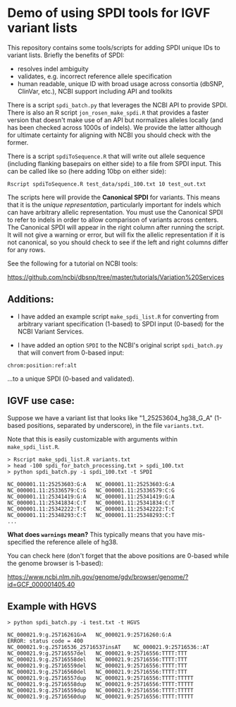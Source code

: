# Demo of using SPDI tools for IGVF variant lists

This repository contains some tools/scripts for adding SPDI
unique IDs to variant lists. Briefly the benefits of SPDI:

* resolves indel ambiguity
* validates, e.g. incorrect reference allele specification
* human readable, unique ID with broad usage across consortia
  (dbSNP, ClinVar, etc.), NCBI support including API and toolkits

There is a script `spdi_batch.py` that leverages the NCBI API to provide 
SPDI. There is also an R script `jon_rosen_make_spdi.R` that provides
a faster version that doesn't make use of an API but normalizes alleles
locally (and has been checked across 1000s of indels). We provide the latter
although for ultimate certainty for aligning with NCBI you should check 
with the former. 

There is a script `spdiToSequence.R` that will write out allele sequence
(including flanking basepairs on either side) to a file from SPDI input.
This can be called like so (here adding 10bp on either side):

```
Rscript spdiToSequence.R test_data/spdi_100.txt 10 test_out.txt
```

The scripts here will provide the **Canonical SPDI** for variants. This 
means that it is the *unique representation*, particularly important for 
indels which can have arbitrary allelic representation. You must use the 
Canonical SPDI to refer to indels in order to allow comparison of variants 
across centers. The Canonical SPDI will appear in the right column after
running the script. It will not give a warning or error, but will fix the
allelic representation if it is not canonical, so you should check to see
if the left and right columns differ for any rows.

See the following for a tutorial on NCBI tools:

<https://github.com/ncbi/dbsnp/tree/master/tutorials/Variation%20Services>

## Additions:

* I have added an example script `make_spdi_list.R` for converting from
arbitrary variant specification (1-based) to SPDI input (0-based) for
the NCBI Variant Services.

* I have added an option `SPDI` to the NCBI's original script
  `spdi_batch.py` that will convert from 0-based input:

```
chrom:position:ref:alt
```

...to a unique SPDI (0-based and validated).

## IGVF use case:

Suppose we have a variant list that looks like "1_25253604_hg38_G_A"
(1-based positions, separated by underscore), in the file
`variants.txt`.

Note that this is easily customizable with arguments within
`make_spdi_list.R`.

```
> Rscript make_spdi_list.R variants.txt
> head -100 spdi_for_batch_processing.txt > spdi_100.txt
> python spdi_batch.py -i spdi_100.txt -t SPDI

NC_000001.11:25253603:G:A	NC_000001.11:25253603:G:A
NC_000001.11:25336579:C:G	NC_000001.11:25336579:C:G
NC_000001.11:25341419:G:A	NC_000001.11:25341419:G:A
NC_000001.11:25341834:C:T	NC_000001.11:25341834:C:T
NC_000001.11:25342222:T:C	NC_000001.11:25342222:T:C
NC_000001.11:25348293:C:T	NC_000001.11:25348293:C:T
...
```

**What does `warnings` mean?** This typically means that you have
mis-specified the reference allele of hg38.

You can check here (don't forget that the above positions are 0-based
while the genome browser is 1-based):

<https://www.ncbi.nlm.nih.gov/genome/gdv/browser/genome/?id=GCF_000001405.40>

## Example with HGVS

```
> python spdi_batch.py -i test.txt -t HGVS

NC_000021.9:g.25716261G>A	NC_000021.9:25716260:G:A
ERROR: status code = 400
NC_000021.9:g.25716536_25716537insAT	NC_000021.9:25716536::AT
NC_000021.9:g.25716557del	NC_000021.9:25716556:TTTT:TTT
NC_000021.9:g.25716558del	NC_000021.9:25716556:TTTT:TTT
NC_000021.9:g.25716559del	NC_000021.9:25716556:TTTT:TTT
NC_000021.9:g.25716560del	NC_000021.9:25716556:TTTT:TTT
NC_000021.9:g.25716557dup	NC_000021.9:25716556:TTTT:TTTTT
NC_000021.9:g.25716558dup	NC_000021.9:25716556:TTTT:TTTTT
NC_000021.9:g.25716559dup	NC_000021.9:25716556:TTTT:TTTTT
NC_000021.9:g.25716560dup	NC_000021.9:25716556:TTTT:TTTTT
```
